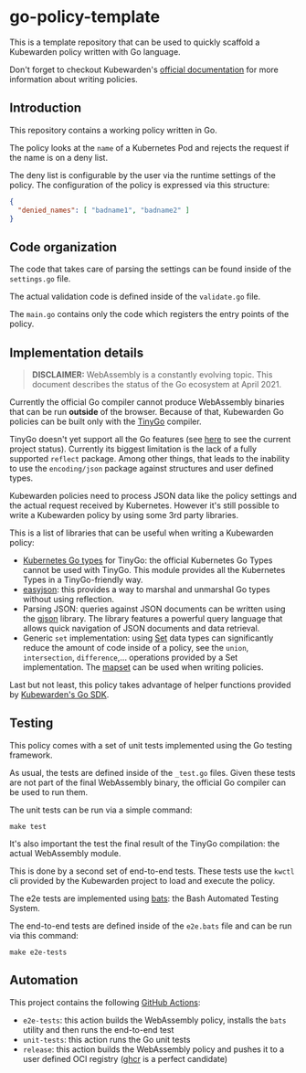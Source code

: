 # go-policy-template

This is a template repository that can be used to quickly scaffold a
Kubewarden policy written with Go language.

Don't forget to checkout Kubewarden's [official documentation](https://docs.kubewarden.io)
for more information about writing policies.

## Introduction

This repository contains a working policy written in Go.

The policy looks at the `name` of a Kubernetes Pod and rejects the request
if the name is on a deny list.

The deny list is configurable by the user via the runtime settings of the policy.
The configuration of the policy is expressed via this structure:

```json
{
  "denied_names": [ "badname1", "badname2" ]
}
```

## Code organization

The code that takes care of parsing the settings can be found inside of the
`settings.go` file.

The actual validation code is defined inside of the `validate.go` file.

The `main.go` contains only the code which registers the entry points of the
policy.

## Implementation details

> **DISCLAIMER:** WebAssembly is a constantly evolving topic. This document
> describes the status of the Go ecosystem at April 2021.

Currently the official Go compiler cannot produce WebAssembly binaries
that can be run **outside** of the browser. Because of that, Kubewarden Go
policies can be built only with the [TinyGo](https://tinygo.org/) compiler.

TinyGo doesn't yet support all the Go features (see [here](https://tinygo.org/lang-support/)
to see the current project status). Currently its biggest limitation
is the lack of a fully supported `reflect` package. Among other things, that
leads to the inability to use the `encoding/json` package against structures
and user defined types.

Kubewarden policies need to process JSON data like the policy settings and
the actual request received by Kubernetes.
However it's still possible to write a Kubewarden policy by using some 3rd party
libraries.

This is a list of libraries that can be useful when writing a Kubewarden
policy:

* [Kubernetes Go types](https://github.com/kubewarden/k8s-objects) for TinyGo:
  the official Kubernetes Go Types cannot be used with TinyGo. This module provides all the
  Kubernetes Types in a TinyGo-friendly way.
* [easyjson](https://github.com/mailru/easyjson/): this provides a way to
  marshal and unmarshal Go types without using reflection.
* Parsing JSON: queries against JSON documents can be written using the
  [gjson](https://github.com/tidwall/gjson) library. The library features a
  powerful query language that allows quick navigation of JSON documents and
  data retrieval.
* Generic `set` implementation: using [Set](https://en.wikipedia.org/wiki/Set_(abstract_data_type))
  data types can significantly reduce the amount of code inside of a policy,
  see the `union`, `intersection`, `difference`,... operations provided
  by a Set implementation.
  The [mapset](https://github.com/deckarep/golang-set) can be used when writing
  policies.

Last but not least, this policy takes advantage of helper functions provided
by [Kubewarden's Go SDK](https://github.com/kubewarden/policy-sdk-go).

## Testing

This policy comes with a set of unit tests implemented using the Go testing
framework.

As usual, the tests are defined inside of the `_test.go` files. Given these
tests are not part of the final WebAssembly binary, the official Go compiler
can be used to run them.

The unit tests can be run via a simple command:

```shell
make test
```

It's also important the test the final result of the TinyGo compilation:
the actual WebAssembly module.

This is done by a second set of end-to-end tests. These tests use the
`kwctl` cli provided by the Kubewarden project to load and execute
the policy.

The e2e tests are implemented using [bats](https://github.com/bats-core/bats-core):
the Bash Automated Testing System.

The end-to-end tests are defined inside of the `e2e.bats` file and can
be run via this command:

```shell
make e2e-tests
```

## Automation

This project contains the following [GitHub Actions](https://docs.github.com/en/actions):

  * `e2e-tests`: this action builds the WebAssembly policy, installs
    the `bats` utility and then runs the end-to-end test
  * `unit-tests`: this action runs the Go unit tests
  * `release`: this action builds the WebAssembly policy and pushes it to a
    user defined OCI registry ([ghcr](https://ghcr.io) is a perfect candidate)
